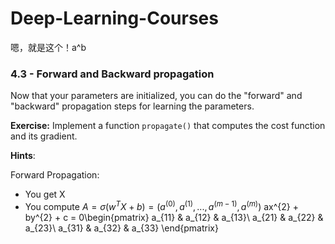 # Deep-Learning-Courses
<script type="text/javascript" src="http://cdn.mathjax.org/mathjax/latest/MathJax.js?config=default"></script>
嗯，就是这个！a^b
### 4.3 - Forward and Backward propagation

Now that your parameters are initialized, you can do the "forward" and "backward" propagation steps for learning the parameters.

**Exercise:** Implement a function `propagate()` that computes the cost function and its gradient.

**Hints**:

Forward Propagation:
- You get X
- You compute $A = \sigma(w^T X + b) = (a^{(0)}, a^{(1)}, ..., a^{(m-1)}, a^{(m)})$
ax^{2} + by^{2} + c = 0\begin{pmatrix}
 a_{11} & a_{12} & a_{13}\\ 
 a_{21} & a_{22} & a_{23}\\ 
 a_{31} & a_{32} & a_{33}
 \end{pmatrix}
